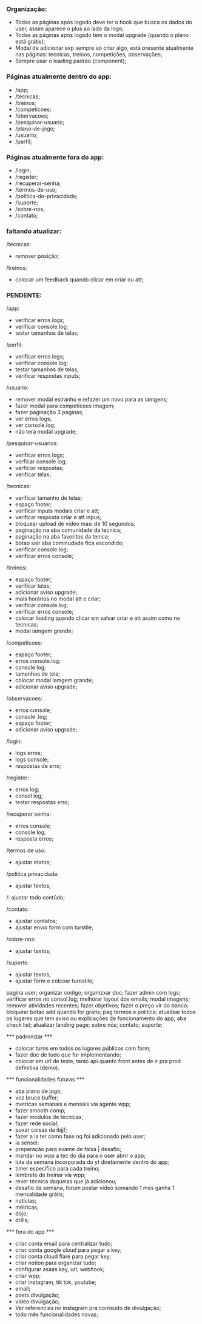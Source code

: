 ### Organização:
- Todas as páginas após logado deve ter o hook que busca os dados do user, assim aparece o plus ao lado da logo;
- Todas as páginas após logado tem o modal upgrade (quando o plano está grátis);
- Modal de adicionar exp sempre ao criar algo, está presente atualmente nas páginas: tecnicas, treinos, competições, observações;
- Sempre usar o loading padrão (component);

### Páginas atualmente dentro do app:
- /app;
- /tecnicas;
- /treinos;
- /competicoes;
- /obervacoes;
- /pesquisar-usuario;
- /plano-de-jogo;
- /usuario;
- /perfil;

### Páginas atualmente fora do app:
- /login;
- /register;
- /recuperar-senha;
- /termos-de-uso;
- /politica-de-privacidade;
- /suporte;
- /sobre-nos;
- /contato;


### faltando atualizar:
/tecnicas:
- remover posição;

/treinos:
- colocar um feedback quando clicar em criar ou att;





















### PENDENTE:


/app:
- verificar erros logs;
- verificar console.log;
- testar tamanhos de telas;

/perfil:
- verificar erros logs;
- verificar console.log;
- testar tamanhos de telas;
- verificar respostas inputs;

/usuario:
- remover modal estranho e refazer um novo para as iamgens;
- fazer modal para competicoes imagem;
- fazer paginação 3 paginas;
- ver erros logs;
- ver console.log;
- não terá modal upgrade;

/pesquisar-usuarios:
- verificar erros logs;
- verficar console log;
- verficiar respostas;
- verificar telas;

/tecnicas:
- verificar tamanho de telas;
- espaço footer;
- verificar inputs modais criar e att;
- verificar resposta criar e att inpus;
- bloquear upload de video masi de 10 segundos;
- paginação na aba comunidade da tecnica;
- paginação na aba favoritos da tenica;
- botao sair aba cominudade fica escondido;
- verificar console.log;
- verificar erros console;

/treinos:
- espaço footer;
- verificar telas;
- adicionar aviso upgrade;
- mais horários no modal att e criar;
- verificar console.log;
- verificar erros console;
- colocar loading quando clicar em salvar criar e att assim como no tecnicas;
- modal iamgem grande;

/competicoes:
- espaço footer;
- erros console.log;
- console log;
- tamanhos de tela;
- colocar modal iamgem grande;
- adicionar aviso upgrade;

/observacoes:
- erros console;
- console .log;
- espaço footer;
- adicionar aviso upgrade;

/login:
- logs erros;
- logs console;
- respostas de erro;

/register:
- erros log;
- consol log;
- testar respostas erro;

/recuperar senha:
- erros console;
- console log;
- resposta erros;

/termos de uso:
- ajustar etxtos;

/politica privacidade:
- ajustar textos;

/:
ajustar todo contúdo;

/contato:
- ajustar contatos;
- ajustar envio form com turstile;

/sobre-nos:
- ajustar textos;

/suporte:
- ajustar textos;
- ajustar form e colcoar turnstile;



















pagina user;
organizar codigo;
organizxar doc;
fazer admin com logs;
verificar erros no consol.log;
melhorar layout dos emails;
modal imagens;
remover atividades recentes;
fazer objetivos;
fazer o preço vir do banco;
bloquear botao add quando for gratis;
pag termos e politica;
atualizar todos os lugares que tem aviso ou explicações de funcionamento do app;
aba check list;
atualizar landing page;
sobre nós;
contato;
suporte;


*** padronizar ***
- colocar turns em todos os lugares públicos com form;
- fazer doc de tudo que for implementando;
- colocar em url de teste, tanto api quanto front antes de ir pra prod definitiva (demo).


*** funcionalidades futuras ***
- aba plano de jogo;
- voz bruce buffer;
- metricas semanais e mensais via agente wpp;
- fazer smooth comp;
- fazer modulos de técnicas;
- fazer rede social;
- puxar coisas da ibjjf;
- fazer a ia ter como fase oq foi adicionado pelo user;
- ia sensei;
- preparação para exame de faixa | desafio;
- mandar no wpp a tec do dia para o user abrir o app;
- luta da semana incorporada do yt diretamente dentro do app;
- timer específico para cada treino;
- lembrete de treinar via wpp;
- rever técnica daquelas que já adicionou;
- desafio da semana, forum postar video somando 1 mes ganha 1 mensalidade grátis;
- notícias;
- métricas;
- dojo;
- drills;


*** fora do app ***
- criar conta email para centralizar tudo;
- criar conta google cloud para pegar a key;
- criar conta cloud flare para pegar key;
- criar notion para organizar tudo;
- configurar asaas key, url, webhook;
- criar wpp;
- criar instagram, tik tok, youtube;
- email;
- posts divulgação;
- vídeo divulgação;
- Ver referencias no instagram pra conteúdo de divulgação;
- todo mês funcionalidades novas;
